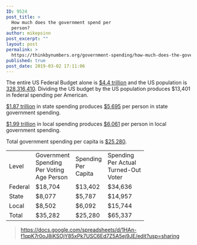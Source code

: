 ```yaml
---
ID: 9524
post_title: >
  How much does the government spend per
  person?
author: mikepsinn
post_excerpt: ""
layout: post
permalink: >
  https://thinkbynumbers.org/government-spending/how-much-does-the-government-spend-per-person/
published: true
post_date: 2019-03-02 17:11:06
---
```

<!-- wp:paragraph -->
<p>The entire US Federal Budget alone is <a href="https://www.thebalance.com/u-s-federal-budget-breakdown-3305789">$4.4 trillion</a> and the US population is <a rel="noreferrer noopener" aria-label="328,316,410. (opens in a new tab)" href="http://www.worldometers.info/world-population/us-population/" target="_blank">328,316,410</a>.  Dividing the US budget by the US population produces $13,401 in federal spending per American. </p>
<!-- /wp:paragraph -->

<!-- wp:paragraph -->
<p><a rel="noreferrer noopener" aria-label="$1.87 trillion (opens in a new tab)" href="https://www.usgovernmentspending.com/total" target="_blank">$1.87 trillion</a> in state spending produces <a href="https://docs.google.com/spreadsheets/d/1HAn-f1qpK7r0oJ8iKSOjY85xPk7USC6Ed7Z5A5ej9JE/edit?usp=sharing">$5,695</a> per person in state government spending.</p>
<!-- /wp:paragraph -->

<!-- wp:paragraph -->
<p><a rel="noreferrer noopener" aria-label="$1.99 trillion (opens in a new tab)" href="https://www.usgovernmentspending.com/total" target="_blank">$1.99 trillion</a> in local spending produces <a href="https://docs.google.com/spreadsheets/d/1HAn-f1qpK7r0oJ8iKSOjY85xPk7USC6Ed7Z5A5ej9JE/edit?usp=sharing">$6,061</a> per person in local government spending. </p>
<!-- /wp:paragraph -->

<!-- wp:paragraph -->
<p>Total government spending per capita is <a href="https://docs.google.com/spreadsheets/d/1HAn-f1qpK7r0oJ8iKSOjY85xPk7USC6Ed7Z5A5ej9JE/edit?usp=sharing">$25,280</a>. </p>
<!-- /wp:paragraph -->

<!-- wp:table {"align":"center","className":"is-style-stripes"} -->
<table class="wp-block-table aligncenter is-style-stripes"><tbody><tr><td>Level</td><td>Government <br />Spending <br />Per Voting <br />Age Person</td><td>Spending <br />Per <br />Capita</td><td>Spending <br />Per Actual <br />Turned-Out<br />Voter</td></tr><tr><td>Federal </td><td>$18,704</td><td>$13,402</td><td>$34,636</td></tr><tr><td>State</td><td>$8,077</td><td>$5,787</td><td>$14,957</td></tr><tr><td>Local</td><td>$8,502</td><td>$6,092</td><td>$15,744</td></tr><tr><td>Total</td><td>$35,282</td><td>$25,280</td><td>$65,337</td></tr></tbody></table>
<!-- /wp:table -->

<!-- wp:quote -->
<blockquote class="wp-block-quote"><p><a href="https://docs.google.com/spreadsheets/d/1HAn-f1qpK7r0oJ8iKSOjY85xPk7USC6Ed7Z5A5ej9JE/edit?usp=sharing">https://docs.google.com/spreadsheets/d/1HAn-f1qpK7r0oJ8iKSOjY85xPk7USC6Ed7Z5A5ej9JE/edit?usp=sharing</a></p></blockquote>
<!-- /wp:quote -->